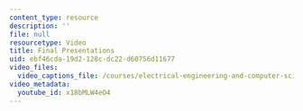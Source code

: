 ```yaml
---
content_type: resource
description: ''
file: null
resourcetype: Video
title: Final Presentations
uid: ebf46cda-19d2-128c-dc22-d60756d11677
video_files:
  video_captions_file: /courses/electrical-engineering-and-computer-science/6-811-principles-and-practice-of-assistive-technology-fall-2014/presentations/final-presentations/x18bMLW4eO4.vtt
video_metadata:
  youtube_id: x18bMLW4eO4
---
```


